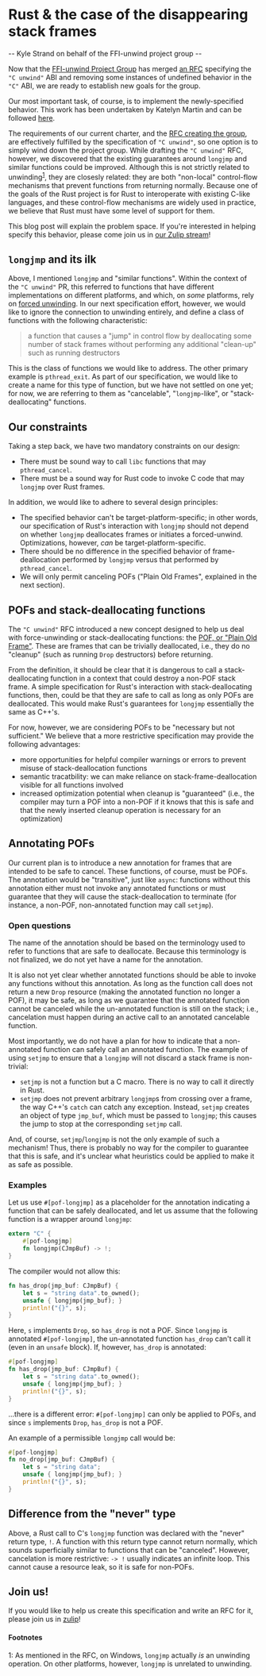 <!-- title TBD -->
# Rust & the case of the disappearing stack frames

-- Kyle Strand on behalf of the FFI-unwind project group --

Now that the [FFI-unwind Project Group][proj-group-gh] has merged [an
RFC][c-unwind-rfc] specifying the `"C unwind"` ABI and removing some instances
of undefined behavior in the `"C"` ABI, we are ready to establish new goals for
the group.

Our most important task, of course, is to implement the newly-specified
behavior. This work has been undertaken by Katelyn Martin and can be followed
[here][c-unwind-pr].

The requirements of our current charter, and the [RFC creating the
group][proj-group-rfc], are effectively fulfilled by the specification of `"C
unwind"`, so one option is to simply wind down the project group. While
drafting the `"C unwind"` RFC, however, we discovered that the existing
guarantees around `longjmp` and similar functions could be improved. Although
this is not strictly related to unwinding<sup>[1](#longjmp-unwind)</sup>, they
are closesly related: they are both "non-local" control-flow mechanisms that
prevent functions from returning normally. Because one of the goals of the Rust
project is for Rust to interoperate with existing C-like languages, and these
control-flow mechanisms are widely used in practice, we believe that Rust must
have some level of support for them.

This blog post will explain the problem space. If you're interested in helping
specify this behavior, please come join us in [our Zulip
stream][proj-group-zulip]!

## `longjmp` and its ilk

Above, I mentioned `longjmp` and "similar functions". Within the context of the
`"C unwind"` PR, this referred to functions that have different implementations
on different platforms, and which, on *some* platforms, rely on [forced
unwinding][forced-unwinding]. In our next specification effort, however, we
would like to ignore the connection to unwinding entirely, and define a class
of functions with the following characteristic:

> a function that causes a "jump" in control flow by deallocating some number of
> stack frames without performing any additional "clean-up" such as running
> destructors

This is the class of functions we would like to address. The other primary
example is `pthread_exit`. As part of our specification, we would like to
create a name for this type of function, but we have not settled on one yet;
for now, we are referring to them as "cancelable", "`longjmp`-like", or
"stack-deallocating" functions.

## Our constraints

Taking a step back, we have two mandatory constraints on our design:

* There must be sound way to call `libc` functions that may `pthread_cancel`.
* There must be a sound way for Rust code to invoke C code that may `longjmp`
  over Rust frames.

In addition, we would like to adhere to several design principles:

* The specified behavior can't be target-platform-specific; in other words, our
  specification of Rust's interaction with `longjmp` should not depend on
  whether `longjmp` deallocates frames or initiates a forced-unwind.
  Optimizations, however, *can* be target-platform-specific.
* There should be no difference in the specified behavior of frame-deallocation
  performed by `longjmp` versus that performed by `pthread_cancel`.
* We will only permit canceling POFs ("Plain Old Frames", explained in the next
  section).

## POFs and stack-deallocating functions

The `"C unwind"` RFC introduced a new concept designed to help us deal with
force-unwinding or stack-deallocating functions: the [POF, or "Plain Old
Frame"][POF-definition]. These are frames that can be trivially deallocated,
i.e., they do no "cleanup" (such as running `Drop` destructors) before
returning.

From the definition, it should be clear that it is dangerous to call a
stack-deallocating function in a context that could destroy a non-POF stack
frame. A simple specification for Rust's interaction with stack-deallocating
functions, then, could be that they are safe to call as long as only POFs are
deallocated. This would make Rust's guarantees for `longjmp` essentially the
same as C++'s.

For now, however, we are considering POFs to be "necessary but not sufficient."
We believe that a more restrictive specification may provide the following
advantages:

* more opportunities for helpful compiler warnings or errors to prevent misuse
  of stack-deallocation functions
* semantic tracatbility: we can make reliance on stack-frame-deallocation
  visible for all functions involved
* increased optimization potential when cleanup is "guaranteed" (i.e., the
  compiler may turn a POF into a non-POF if it knows that this is safe and that
  the newly inserted cleanup operation is necessary for an optimization)

## Annotating POFs

Our current plan is to introduce a new annotation for frames that are intended
to be safe to cancel. These functions, of course, must be POFs. The
annotation would be "transitive", just like `async`: functions without this
annotation either must not invoke any annotated functions or must guarantee
that they will cause the stack-deallocation to terminate (for instance, a
non-POF, non-annotated function may call `setjmp`).

### Open questions

The name of the annotation should be based on the terminology used to refer to
functions that are safe to deallocate. Because this terminology is not
finalized, we do not yet have a name for the annotation.

It is also not yet clear whether annotated functions should be able to invoke
any functions without this annotation. As long as the function call does not
return a new `Drop` resource (making the annotated function no longer a POF),
it may be safe, as long as we guarantee that the annotated function cannot be
canceled while the un-annotated function is still on the stack; i.e.,
cancelation must happen during an active call to an annotated cancelable
function.

Most importantly, we do not have a plan for how to indicate that a
non-annotated function can safely call an annotated function. The example of
using `setjmp` to ensure that a `longjmp` will not discard a stack frame is
non-trivial:

* `setjmp` is not a function but a C macro. There is no way to call it directly
  in Rust.
* `setjmp` does not prevent arbitrary `longjmp`s from crossing over a frame,
  the way C++'s `catch` can catch any exception. Instead, `setjmp` creates an
  object of type `jmp_buf`, which must be passed to `longjmp`; this causes the
  jump to stop at the corresponding `setjmp` call.

And, of course, `setjmp`/`longjmp` is not the only example of such a mechanism!
Thus, there is probably no way for the compiler to guarantee that this is safe,
and it's unclear what heuristics could be applied to make it as safe as
possible.

### Examples

Let us use `#[pof-longjmp]` as a placeholder for the annotation indicating a
function that can be safely deallocated, and let us assume that the following
function is a wrapper around `longjmp`:

```rust
extern "C" {
    #[pof-longjmp]
    fn longjmp(CJmpBuf) -> !;
}
```

The compiler would not allow this:

```rust
fn has_drop(jmp_buf: CJmpBuf) {
    let s = "string data".to_owned();
    unsafe { longjmp(jmp_buf); }
    println!("{}", s);
}
```

Here, `s` implements `Drop`, so `has_drop` is not a POF. Since `longjmp` is
annotated `#[pof-longjmp]`, the un-annotated function `has_drop` can't call it
(even in an `unsafe` block). If, however, `has_drop` is annotated:

```rust
#[pof-longjmp]
fn has_drop(jmp_buf: CJmpBuf) {
    let s = "string data".to_owned();
    unsafe { longjmp(jmp_buf); }
    println!("{}", s);
}
```

...there is a different error: `#[pof-longjmp]` can only be applied to POFs,
and since `s` implements `Drop`, `has_drop` is not a POF.

An example of a permissible `longjmp` call would be:

```rust
#[pof-longjmp]
fn no_drop(jmp_buf: CJmpBuf) {
    let s = "string data";
    unsafe { longjmp(jmp_buf); }
    println!("{}", s);
}
```

## Difference from the "never" type

Above, a Rust call to C's `longjmp` function was declared with the "never"
return type, `!`. A function with this return type cannot return normally,
which sounds superficially similar to functions that can be "canceled".
However, cancelation is more restrictive: `-> !` usually indicates an infinite
loop. This cannot cause a resource leak, so it is safe for non-POFs.

## Join us!

If you would like to help us create this specification and write an RFC for it,
please join us in [zulip][proj-group-zulip]!

#### Footnotes

<a name="longjmp-unwind">1</a>: As mentioned in the RFC, on Windows,
`longjmp` actually *is* an unwinding operation. On other platforms, however,
`longjmp` is unrelated to unwinding.

[proj-group-gh]: https://github.com/rust-lang/project-ffi-unwind
[proj-group-rfc]: https://github.com/rust-lang/rfcs/blob/master/text/2797-project-ffi-unwind.md
[proj-group-zulip]: https://rust-lang.zulipchat.com/#narrow/stream/210922-project-ffi-unwind/topic/welcome.2C.20redux/near/216807277
[c-unwind-rfc]: https://github.com/rust-lang/rfcs/blob/master/text/2945-c-unwind-abi.md
[c-unwind-pr]: https://github.com/rust-lang/rust/pull/76570
[forced-unwinding]: https://github.com/rust-lang/rfcs/blob/master/text/2945-c-unwind-abi.md#forced-unwinding
[POF-definition]: https://github.com/rust-lang/rfcs/blob/master/text/2945-c-unwind-abi.md#plain-old-frames

